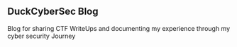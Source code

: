 ## DuckCyberSec Blog

Blog for sharing CTF WriteUps and documenting my experience through my cyber security Journey
